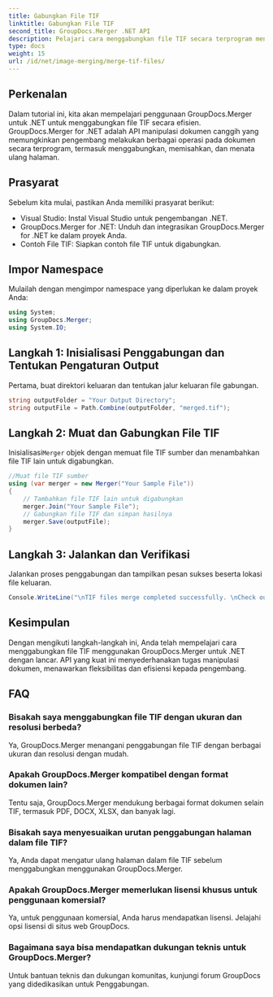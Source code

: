 ```yaml
---
title: Gabungkan File TIF
linktitle: Gabungkan File TIF
second_title: GroupDocs.Merger .NET API
description: Pelajari cara menggabungkan file TIF secara terprogram menggunakan GroupDocs.Merger untuk .NET. API manipulasi dokumen yang efisien untuk pengembang .NET.
type: docs
weight: 15
url: /id/net/image-merging/merge-tif-files/
---
```

## Perkenalan
Dalam tutorial ini, kita akan mempelajari penggunaan GroupDocs.Merger untuk .NET untuk menggabungkan file TIF secara efisien. GroupDocs.Merger for .NET adalah API manipulasi dokumen canggih yang memungkinkan pengembang melakukan berbagai operasi pada dokumen secara terprogram, termasuk menggabungkan, memisahkan, dan menata ulang halaman.
## Prasyarat
Sebelum kita mulai, pastikan Anda memiliki prasyarat berikut:
- Visual Studio: Instal Visual Studio untuk pengembangan .NET.
- GroupDocs.Merger for .NET: Unduh dan integrasikan GroupDocs.Merger for .NET ke dalam proyek Anda.
- Contoh File TIF: Siapkan contoh file TIF untuk digabungkan.

## Impor Namespace
Mulailah dengan mengimpor namespace yang diperlukan ke dalam proyek Anda:
```csharp
using System; 
using GroupDocs.Merger;
using System.IO;
```
## Langkah 1: Inisialisasi Penggabungan dan Tentukan Pengaturan Output
Pertama, buat direktori keluaran dan tentukan jalur keluaran file gabungan.
```csharp
string outputFolder = "Your Output Directory";
string outputFile = Path.Combine(outputFolder, "merged.tif");
```
## Langkah 2: Muat dan Gabungkan File TIF
 Inisialisasi`Merger` objek dengan memuat file TIF sumber dan menambahkan file TIF lain untuk digabungkan.
```csharp
//Muat file TIF sumber
using (var merger = new Merger("Your Sample File"))
{
    // Tambahkan file TIF lain untuk digabungkan
    merger.Join("Your Sample File");
    // Gabungkan file TIF dan simpan hasilnya
    merger.Save(outputFile);
}
```
## Langkah 3: Jalankan dan Verifikasi
Jalankan proses penggabungan dan tampilkan pesan sukses beserta lokasi file keluaran.
```csharp
Console.WriteLine("\nTIF files merge completed successfully. \nCheck output in {0}", outputFolder);
```

## Kesimpulan
Dengan mengikuti langkah-langkah ini, Anda telah mempelajari cara menggabungkan file TIF menggunakan GroupDocs.Merger untuk .NET dengan lancar. API yang kuat ini menyederhanakan tugas manipulasi dokumen, menawarkan fleksibilitas dan efisiensi kepada pengembang.

## FAQ
### Bisakah saya menggabungkan file TIF dengan ukuran dan resolusi berbeda?
Ya, GroupDocs.Merger menangani penggabungan file TIF dengan berbagai ukuran dan resolusi dengan mudah.
### Apakah GroupDocs.Merger kompatibel dengan format dokumen lain?
Tentu saja, GroupDocs.Merger mendukung berbagai format dokumen selain TIF, termasuk PDF, DOCX, XLSX, dan banyak lagi.
### Bisakah saya menyesuaikan urutan penggabungan halaman dalam file TIF?
Ya, Anda dapat mengatur ulang halaman dalam file TIF sebelum menggabungkan menggunakan GroupDocs.Merger.
### Apakah GroupDocs.Merger memerlukan lisensi khusus untuk penggunaan komersial?
Ya, untuk penggunaan komersial, Anda harus mendapatkan lisensi. Jelajahi opsi lisensi di situs web GroupDocs.
### Bagaimana saya bisa mendapatkan dukungan teknis untuk GroupDocs.Merger?
Untuk bantuan teknis dan dukungan komunitas, kunjungi forum GroupDocs yang didedikasikan untuk Penggabungan.
